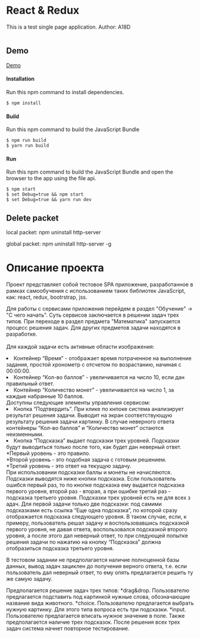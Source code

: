 React & Redux
=====================
This is a test single page application.
Author: A18D

```javascript


```

Demo
-------------
[Demo](https://github.com/A18D/Test.git)


#### Installation
Run this npm command to install dependencies.
```
$ npm install
```

#### Build
Run this npm command to build the JavaScript Bundle
```
$ npm run build
$ yarn run build

```

#### Run
Run this npm command to build the JavaScript Bundle and open the browser to the app using the file api.
```
$ npm start
$ set Debug=true && npm start
$ set Debug=true && yarn run dev

```

Delete packet
-------------
local packet:
npm uninstall http-server

global packet:
npm uninstall http-server -g

Описание проекта
=====================
Проект представляет собой тестовое SPA приложение, разработанное в рамках самообучения с использованием таких библиотек JavaScript, как: react, redux, bootrstrap, jss.

Для работы с сервисами приложения перейдем в раздел "Обучение" -> "С чего начать". Суть сервисов заключается в решении задач трех типов. При переходе в раздел предмета "Математика" запускается процесс решения задач. Для других предметов задачи находятся в разработке.<br>
<br>
Для каждой задачи есть активные ​​области ​​изображения:<br>
<li>Контейнер “Время” - отображает время потраченное на выполнение задания, простой хронометр ​с​ ​​отсчетом ​​по ​​возрастанию, ​​начиная ​с​ ​​00:00:00.<br>
<li>Контейнер “Кол-во баллов” - увеличивается на число 10, если дан правильный ответ.<br>
<li>Контейнер “Количество монет” - увеличивается на число 1, за каждые набранные 10 баллов.<br>
Доступны следующие элементы управления сервисом:
<li>Кнопка “Подтвердить”. При клике по кнпоке система анализирует результат решения задачи. Выводит на экран соответствующую результату решения задачи картинку. В случае ​​неверного ​​ответа контейнеры “Кол-во баллов” и “Количество монет” ​​остаются ​​неизменными.<br>
<li>Кнопка “Подсказка” выдает подсказки трех уровней. Подсказки будут выводиться только после того, как будет дан неверный ответ.<br>
    *Первый уровень - это правило.<br>
    *Второй уровень - это подобная задача с готовым решением.<br>
    *Третий уровень - это ответ на текущую задачу.<br>
При использовании подсказки баллы и монеты не начисляются. Подсказки выводятся ниже кнопки подсказка. Если пользователь ошибся первый раз, то по кнопке подсказка ему выдается подсказка первого уровня, второй раз - вторая, а при ошибке третий раз - подсказка третьего уровня. Подсказки трех уровней есть не для ​​всех ​з​адач. ​​Для ​​первой ​з​адачи ​т​олько ​​две ​​подсказки: под самими подсказками есть ссылка “Еще одна подсказка”, по которой сразу отображается подсказка следующего уровня. В таком случае, если, к примеру, пользователь решал задачу и воспользовавшись подсказкой первого уровня, не давая ответа, воспользовался подсказкой второго уровня, а после этого дал неверный ответ, то при следующей попытке решения задачи по нажатию на кнопку “Подсказка” должна отобразиться подсказка ​т​ретьего ​у​ровня.

В тестовом задании не предполагается наличие полноценной базы данных, вывод задач зациклен до получения верного ответа, т.е. если пользователь дал неверный ответ, то ему опять предлагается решить ту же самую задачу.

Предполагается решение задач трех типов:
    *drag&drop. Пользователю предлагается подставить под картинкой нужные слова, обозначающие название вида животного.
    *choice. Пользователю ​​предлагается ​​выбрать ​​нужную ​к​артинку. Для этого типа вопроса ​​есть ​т​ри ​​подсказки.
    *input. Пользователю ​​предлагается ​​вписать ​​нужное ​з​начение ​​в ​​поле. Также предполагается наличие трех подсказок.
После решения всех трех задач система начнет повторное тестирование.